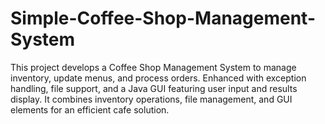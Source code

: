 # Simple-Coffee-Shop-Management-System
This project develops a Coffee Shop Management System to manage inventory, update menus, and process orders. Enhanced with exception handling, file support, and a Java GUI featuring user input and results display. It combines inventory operations, file management, and GUI elements for an efficient cafe solution.
